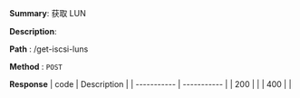 **Summary**: 获取 LUN

**Description**:

**Path** : /get-iscsi-luns

**Method** : `POST`

**Response**
| code      | Description |
| ----------- | ----------- |
|  200   |       |
|  400   |       |

